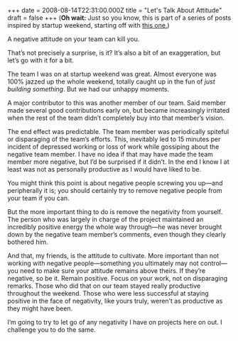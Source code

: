 +++
date = 2008-08-14T22:31:00.000Z
title = "Let's Talk About Attitude"
draft = false
+++
(**Oh wait:** Just so you know, this is part of a series of posts
inspired by startup weekend, starting off with [this
one.](http://blog.humanmade.org/post/43173216/startup-weekend))

A negative attitude on your team can kill you.

That’s not precisely a surprise, is it? It’s also a bit of an
exaggeration, but let’s go with it for a bit.

The team I was on at startup weekend was great. Almost everyone was 100%
jazzed up the whole weekend, totally caught up in the fun of *just
building something*. But we had our unhappy moments.

A major contributor to this was another member of our team. Said member
made several good contributions early on, but became increasingly
irritated when the rest of the team didn’t completely buy into that
member’s vision.

The end effect was predictable. The team member was periodically
spiteful or disparaging of the team’s efforts. This, inevitably led to
15 minutes per incident of depressed working or loss of work while
gossiping about the negative team member. I have no idea if that may
have made the team member more negative, but I’d be surprised if it
didn’t. In the end I know I at least was not as personally productive as
I would have liked to be.

You might think this point is about negative people screwing you up—and
peripherally it is; you should certainly try to remove negative people
from your team if you can.

But the more important thing to do is remove the negativity from
yourself. The person who was largely in charge of the project maintained
an incredibly positive energy the whole way through—he was never brought
down by the negative team member’s comments, even though they clearly
bothered him.

And that, my friends, is the attitude to cultivate. More important than
not working with negative people—something you ultimately may not
control—you need to make sure your attitude remains above theirs. If
they’re negative, so be it. Remain positive. Focus on your work, not on
disparaging remarks. Those who did that on our team stayed really
productive throughout the weekend. Those who were less successful at
staying positive in the face of negativity, like yours truly, weren’t as
productive as they might have been.

I’m going to try to let go of any negativity I have on projects here on
out. I challenge you to do the same.
